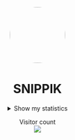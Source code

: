 <p align="center">    
    <img style="border-radius: 100px" width="128" height="128" src="https://avatars.githubusercontent.com/u/55327334?v=4">
</p>
<h1 align="center">SNIPPIK</h1>

<details align="center">
  <summary>Show my statistics</summary>
<p align="center">    
    <img src="./github-metrics.svg">
</p>
</details>
<p align="center"> 
  Visitor count<br>
  <img src="https://profile-counter.glitch.me/SNIPPIK/count.svg" />
</p>
